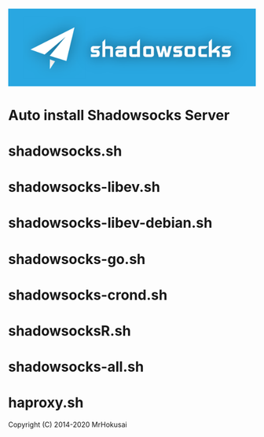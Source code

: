 ![Shadowsocks](https://github.com/younasiqw/shadowsocks_install-1/raw/master/shadowsocks.png)
# Auto install Shadowsocks Server

shadowsocks.sh
===============
shadowsocks-libev.sh
===============
shadowsocks-libev-debian.sh
===============
shadowsocks-go.sh
===============
shadowsocks-crond.sh
===============
shadowsocksR.sh
===============
shadowsocks-all.sh
==================
haproxy.sh
===============
Copyright (C) 2014-2020 MrHokusai
